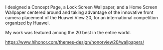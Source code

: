 I designed a Concept Page, a Lock Screen Wallpaper, and a Home Screen Wallpaper centered around and taking advantage of the 
innovative front camera placement of the Huawei View 20, for an international competition organized by Huawei.


My work was featured among the 20 best in the entire world.

https://www.hihonor.com/themes-design/honorview20/wallpapers/